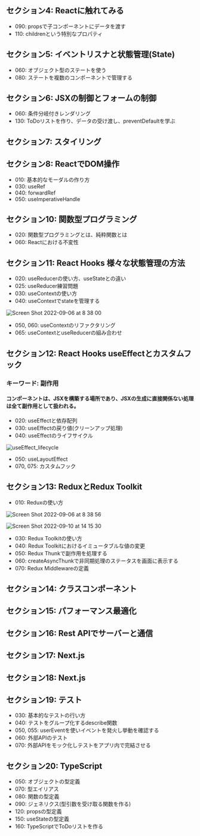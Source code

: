 ## セクション4: Reactに触れてみる
- 090: propsで子コンポーネントにデータを渡す
- 110: childrenという特別なプロパティ
## セクション5: イベントリスナと状態管理(State)
- 060: オブジェクト型のステートを使う
- 080: ステートを複数のコンポーネントで管理する
## セクション6: JSXの制御とフォームの制御
- 060: 条件分岐付きレンダリング
- 130: ToDoリストを作り、データの受け渡し、preventDefaultを学ぶ
## セクション7: スタイリング
## セクション8: ReactでDOM操作
- 010: 基本的なモーダルの作り方
- 030: useRef
- 040: forwardRef
- 050: useImperativeHandle
## セクション10: 関数型プログラミング
- 020: 関数型プログラミングとは、純粋関数とは
- 060: Reactにおける不変性
## セクション11: React Hooks 様々な状態管理の方法
- 020: useReducerの使い方、useStateとの違い
- 025: useReducer練習問題
- 030: useContextの使い方
- 040: useContextでstateを管理する

![Screen Shot 2022-09-06 at 8 38 00](https://user-images.githubusercontent.com/70265286/189475315-42275163-e020-47c9-9bc8-a60df0c808b3.jpg)
- 050, 060: useContextのリファクタリング
- 065: useContextとuseReducerの組み合わせ
## セクション12: React Hooks useEffectとカスタムフック
### キーワード: 副作用 
#### コンポーネントは、JSXを構築する場所であり、JSXの生成に直接関係ない処理は全て副作用として扱われる。
- 020: useEffectと依存配列
- 030: useEffectの戻り値(クリーンアップ処理)
- 040: useEffectのライフサイクル

![useEffect_lifecycle](https://user-images.githubusercontent.com/70265286/188259529-02376652-9d4a-4c06-883d-c705a0069b71.jpg)
- 050: useLayoutEffect
- 070, 075: カスタムフック
## セクション13: ReduxとRedux Toolkit
- 010: Reduxの使い方

![Screen Shot 2022-09-06 at 8 38 56](https://user-images.githubusercontent.com/70265286/189475382-6c567a73-e525-441f-ad46-0d6449ef6f09.jpg)

![Screen Shot 2022-09-10 at 14 15 30](https://user-images.githubusercontent.com/70265286/189475425-9fd664ca-9101-408b-bb93-02b37aa514d9.jpg)
- 030: Redux Toolkitの使い方
- 040: Redux Toolkitにおけるイミュータブルな値の変更
- 050: Redux Thunkで副作用を処理する
- 060: createAsyncThunkで非同期処理のステータスを画面に表示する
- 070: Redux Middlewareの定義
## セクション14: クラスコンポーネント
## セクション15: パフォーマンス最適化
## セクション16: Rest APIでサーバーと通信
## セクション17: Next.js
## セクション18: Next.js
## セクション19: テスト
- 030: 基本的なテストの行い方
- 040: テストをグループ化するdescribe関数
- 050, 055: userEventを使いイベントを発火し挙動を確認する
- 060: 外部APIのテスト
- 070: 外部APIをモック化しテストをアプリ内で完結させる
## セクション20: TypeScript
- 050: オブジェクトの型定義
- 070: 型エイリアス
- 080: 関数の型定義
- 090: ジェネリクス(型引数を受け取る関数を作る)
- 120: propsの型定義
- 150: useStateの型定義
- 160: TypeScriptでToDoリストを作る
